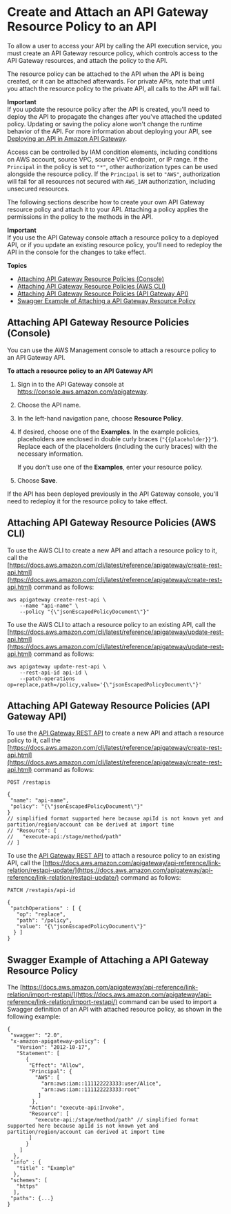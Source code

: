 # Create and Attach an API Gateway Resource Policy to an API<a name="apigateway-resource-policies-create-attach"></a>

To allow a user to access your API by calling the API execution service, you must create an API Gateway resource policy, which controls access to the API Gateway resources, and attach the policy to the API\.

The resource policy can be attached to the API when the API is being created, or it can be attached afterwards\. For private APIs, note that until you attach the resource policy to the private API, all calls to the API will fail\.

**Important**  
If you update the resource policy after the API is created, you'll need to deploy the API to propagate the changes after you've attached the updated policy\. Updating or saving the policy alone won't change the runtime behavior of the API\. For more information about deploying your API, see [Deploying an API in Amazon API Gateway](how-to-deploy-api.md)\.

Access can be controlled by IAM condition elements, including conditions on AWS account, source VPC, source VPC endpoint, or IP range\. If the `Principal` in the policy is set to `"*"`, other authorization types can be used alongside the resource policy\. If the `Principal` is set to `"AWS"`, authorization will fail for all resources not secured with `AWS_IAM` authorization, including unsecured resources\.

The following sections describe how to create your own API Gateway resource policy and attach it to your API\. Attaching a policy applies the permissions in the policy to the methods in the API\.

**Important**  
If you use the API Gateway console attach a resource policy to a deployed API, or if you update an existing resource policy, you'll need to redeploy the API in the console for the changes to take effect\.

**Topics**
+ [Attaching API Gateway Resource Policies \(Console\)](#apigateway-resource-policies-create-attach-console)
+ [Attaching API Gateway Resource Policies \(AWS CLI\)](#apigateway-resource-policies-create-attach-using-cli)
+ [Attaching API Gateway Resource Policies \(API Gateway API\)](#apigateway-resource-policies-create-attach-using-api)
+ [Swagger Example of Attaching a API Gateway Resource Policy](#apigateway-resource-policies-create-attach-using-swagger)

## Attaching API Gateway Resource Policies \(Console\)<a name="apigateway-resource-policies-create-attach-console"></a>

You can use the AWS Management console to attach a resource policy to an API Gateway API\. 

**To attach a resource policy to an API Gateway API**

1. Sign in to the API Gateway console at [https://console\.aws\.amazon\.com/apigateway](https://console.aws.amazon.com/apigateway)\.

1. Choose the API name\.

1. In the left\-hand navigation pane, choose **Resource Policy**\.

1. If desired, choose one of the **Examples**\. In the example policies, placeholders are enclosed in double curly braces \(`"{{placeholder}}"`\)\. Replace each of the placeholders \(including the curly braces\) with the necessary information\.

   If you don't use one of the **Examples**, enter your resource policy\.

1. Choose **Save**\.

If the API has been deployed previously in the API Gateway console, you'll need to redeploy it for the resource policy to take effect\.

## Attaching API Gateway Resource Policies \(AWS CLI\)<a name="apigateway-resource-policies-create-attach-using-cli"></a>

To use the AWS CLI to create a new API and attach a resource policy to it, call the [https://docs.aws.amazon.com/cli/latest/reference/apigateway/create-rest-api.html](https://docs.aws.amazon.com/cli/latest/reference/apigateway/create-rest-api.html) command as follows:

```
aws apigateway create-rest-api \
    --name "api-name" \
    --policy "{\"jsonEscapedPolicyDocument\"}"
```

To use the AWS CLI to attach a resource policy to an existing API, call the [https://docs.aws.amazon.com/cli/latest/reference/apigateway/update-rest-api.html](https://docs.aws.amazon.com/cli/latest/reference/apigateway/update-rest-api.html) command as follows: 

```
aws apigateway update-rest-api \
    --rest-api-id api-id \
    --patch-operations op=replace,path=/policy,value='{\"jsonEscapedPolicyDocument\"}'
```

## Attaching API Gateway Resource Policies \(API Gateway API\)<a name="apigateway-resource-policies-create-attach-using-api"></a>

To use the [API Gateway REST API](https://docs.aws.amazon.com/apigateway/api-reference/) to create a new API and attach a resource policy to it, call the [https://docs.aws.amazon.com/cli/latest/reference/apigateway/create-rest-api.html](https://docs.aws.amazon.com/cli/latest/reference/apigateway/create-rest-api.html) command as follows:

```
POST /restapis

{
 "name": "api-name",
 "policy": "{\"jsonEscapedPolicyDocument\"}"
}
// simplified format supported here because apiId is not known yet and partition/region/account can be derived at import time
// "Resource": [
//   "execute-api:/stage/method/path" 
// ]
```

To use the [API Gateway REST API](https://docs.aws.amazon.com/apigateway/api-reference/) to attach a resource policy to an existing API, call the [https://docs.aws.amazon.com/apigateway/api-reference/link-relation/restapi-update/](https://docs.aws.amazon.com/apigateway/api-reference/link-relation/restapi-update/) command as follows: 

```
PATCH /restapis/api-id

{
 "patchOperations" : [ {
   "op": "replace",
   "path": "/policy",
   "value": "{\"jsonEscapedPolicyDocument\"}"
  } ]
}
```

## Swagger Example of Attaching a API Gateway Resource Policy<a name="apigateway-resource-policies-create-attach-using-swagger"></a>

The [https://docs.aws.amazon.com/apigateway/api-reference/link-relation/import-restapi/](https://docs.aws.amazon.com/apigateway/api-reference/link-relation/import-restapi/) command can be used to import a Swagger definition of an API with attached resource policy, as shown in the following example:

```
{
 "swagger": "2.0",
 "x-amazon-apigateway-policy": {
   "Version": "2012-10-17",
   "Statement": [
      {
       "Effect": "Allow",
       "Principal": {
         "AWS": [
           "arn:aws:iam::111122223333:user/Alice",
           "arn:aws:iam::111122223333:root"
          ]
        },
       "Action": "execute-api:Invoke",
       "Resource": [
         "execute-api:/stage/method/path" // simplified format supported here because apiId is not known yet and partition/region/account can derived at import time
       ]
      }
    ]
  },
 "info" : {
   "title" : "Example"
  },
 "schemes": [
   "https"
  ],
 "paths": {...}
}
```